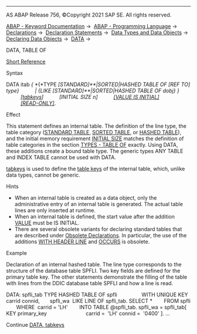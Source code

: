   

* * *

AS ABAP Release 756, ©Copyright 2021 SAP SE. All rights reserved.

[ABAP - Keyword Documentation](https://help.sap.com/doc/abapdocu_756_index_htm/7.56/en-US/abenabap.htm) →  [ABAP - Programming Language](https://help.sap.com/doc/abapdocu_756_index_htm/7.56/en-US/abenabap_reference.htm) →  [Declarations](https://help.sap.com/doc/abapdocu_756_index_htm/7.56/en-US/abendeclarations.htm) →  [Declaration Statements](https://help.sap.com/doc/abapdocu_756_index_htm/7.56/en-US/abenabap_declarations.htm) →  [Data Types and Data Objects](https://help.sap.com/doc/abapdocu_756_index_htm/7.56/en-US/abentypes_and_objects.htm) →  [Declaring Data Objects](https://help.sap.com/doc/abapdocu_756_index_htm/7.56/en-US/abenobjects_statements.htm) →  [DATA](https://help.sap.com/doc/abapdocu_756_index_htm/7.56/en-US/abapdata.htm) → 

DATA, TABLE OF

[Short Reference](https://help.sap.com/doc/abapdocu_756_index_htm/7.56/en-US/abapdata_shortref.htm)

Syntax

DATA itab *{* *{*TYPE *\[*STANDARD*\]**|*SORTED*|*HASHED TABLE OF *\[*REF TO*\]* type*}*
          *|* *{*LIKE *\[*STANDARD*\]**|*SORTED*|*HASHED TABLE OF dobj*}* *}*
          *\[*[tabkeys](https://help.sap.com/doc/abapdocu_756_index_htm/7.56/en-US/abapdata_keydef.htm)*\]*
          *\[*INITIAL SIZE n*\]*
          [*\[*VALUE IS INITIAL*\]*](https://help.sap.com/doc/abapdocu_756_index_htm/7.56/en-US/abapdata_options.htm)
          [*\[*READ-ONLY*\]*](https://help.sap.com/doc/abapdocu_756_index_htm/7.56/en-US/abapdata_options.htm).

Effect

This statement defines an internal table. The definition of the line type, the table category ([STANDARD TABLE](https://help.sap.com/doc/abapdocu_756_index_htm/7.56/en-US/abaptypes_tabcat.htm), [SORTED TABLE](https://help.sap.com/doc/abapdocu_756_index_htm/7.56/en-US/abaptypes_tabcat.htm), or [HASHED TABLE](https://help.sap.com/doc/abapdocu_756_index_htm/7.56/en-US/abaptypes_tabcat.htm)), and the initial memory requirement [INITIAL SIZE](https://help.sap.com/doc/abapdocu_756_index_htm/7.56/en-US/abaptypes_itab.htm) matches the definition of table categories in the section [TYPES - TABLE OF](https://help.sap.com/doc/abapdocu_756_index_htm/7.56/en-US/abaptypes_itab.htm) exactly. Using DATA, these additions create a bound table type. The generic types ANY TABLE and INDEX TABLE cannot be used with DATA.

[tabkeys](https://help.sap.com/doc/abapdocu_756_index_htm/7.56/en-US/abapdata_keydef.htm) is used to define the [table keys](https://help.sap.com/doc/abapdocu_756_index_htm/7.56/en-US/abentable_key_glosry.htm "Glossary Entry") of the internal table, which, unlike data types, cannot be generic.

Hints

-   When an internal table is created as a data object, only the administrative entry of an internal table is generated. The actual table lines are only inserted at runtime.
-   When an internal table is defined, the start value after the addition [VALUE](https://help.sap.com/doc/abapdocu_756_index_htm/7.56/en-US/abapdata_options.htm) must be IS INITIAL.
-   There are several obsolete variants for declaring standard tables that are described under [Obsolete Declarations](https://help.sap.com/doc/abapdocu_756_index_htm/7.56/en-US/abenitab_declare_obsolete.htm). In particular, the use of the additions [WITH HEADER LINE](https://help.sap.com/doc/abapdocu_756_index_htm/7.56/en-US/abapdata_header_line.htm) and [OCCURS](https://help.sap.com/doc/abapdocu_756_index_htm/7.56/en-US/abapdata_occurs.htm) is obsolete.

Example

Declaration of an internal hashed table. The line type corresponds to the structure of the database table SPFLI. Two key fields are defined for the primary table key. The other statements demonstrate the filling of the table with lines from the DDIC database table SPFLI and how a line is read.

DATA: spfli\_tab TYPE HASHED TABLE OF spfli
                WITH UNIQUE KEY carrid connid,
      spfli\_wa  LIKE LINE OF spfli\_tab.
SELECT \*
       FROM spfli
       WHERE  carrid = 'LH'
       INTO TABLE @spfli\_tab.
spfli\_wa = spfli\_tab\[ KEY primary\_key
                          carrid =  'LH' connid =  '0400' \].
...

Continue
[DATA, tabkeys](https://help.sap.com/doc/abapdocu_756_index_htm/7.56/en-US/abapdata_keydef.htm)